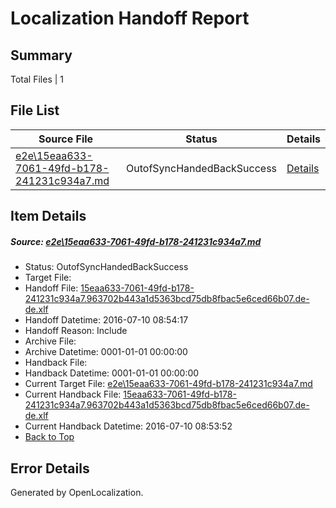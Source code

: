 # <a name='report-top'></a> Localization Handoff Report

## Summary
 Total Files | 1

## File List
 Source File | Status | Details 
 ----------- | ------ | ------- 
 [e2e\15eaa633-7061-49fd-b178-241231c934a7.md](https://github.com/OpenLocalizationTestOrg/oltest/blob/a0624daba4e9d719f6dc9d0e8712e27fee598072/e2e/15eaa633-7061-49fd-b178-241231c934a7.md) | OutofSyncHandedBackSuccess | [Details](#75e6aa7d9973d79319f4ae38e94a356610767cf31)

## Item Details
##### <a name='75e6aa7d9973d79319f4ae38e94a356610767cf31'></a> Source: [e2e\15eaa633-7061-49fd-b178-241231c934a7.md](https://github.com/OpenLocalizationTestOrg/oltest/blob/a0624daba4e9d719f6dc9d0e8712e27fee598072/e2e/15eaa633-7061-49fd-b178-241231c934a7.md)
* Status: OutofSyncHandedBackSuccess
* Target File: 
* Handoff File: [15eaa633-7061-49fd-b178-241231c934a7.963702b443a1d5363bcd75db8fbac5e6ced66b07.de-de.xlf](https://github.com/OpenLocalizationTestOrg/olhandoff-e2e/blob/1365bcdd7527f7e459a180ac0ead1990b399bbf0/ol-handoff/OpenLocalizationTestOrg/oltest-dede-fly/ci/ht/15eaa633-7061-49fd-b178-241231c934a7.963702b443a1d5363bcd75db8fbac5e6ced66b07.de-de.xlf)
* Handoff Datetime: 2016-07-10 08:54:17
* Handoff Reason: Include
* Archive File: 
* Archive Datetime: 0001-01-01 00:00:00
* Handback File: 
* Handback Datetime: 0001-01-01 00:00:00
* Current Target File: [e2e\15eaa633-7061-49fd-b178-241231c934a7.md](https://github.com/OpenLocalizationTestOrg/oltest-dede-fly/blob/bb20cfa72dc5ef3f62f1ca6420e5d28d1b1d5ccb/e2e/15eaa633-7061-49fd-b178-241231c934a7.md)
* Current Handback File: [15eaa633-7061-49fd-b178-241231c934a7.963702b443a1d5363bcd75db8fbac5e6ced66b07.de-de.xlf](https://github.com/OpenLocalizationTestOrg/olhandback-e2e/blob/b555f87ce0814a87217881f7fda935f50dc41edb/ol-handback/OpenLocalizationTestOrg/oltest-dede-fly/ci/ht/15eaa633-7061-49fd-b178-241231c934a7.963702b443a1d5363bcd75db8fbac5e6ced66b07.de-de.xlf)
* Current Handback Datetime: 2016-07-10 08:53:52
* [Back to Top](#report-top)


## Error Details

Generated by OpenLocalization.
